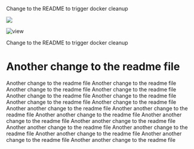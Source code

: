 Change to the README to trigger docker cleanup

![](https://brainard-jenkins-test.psych.upenn.edu/buildStatus/icon?job=Docker%20Cleanup)


![view](https://brainard-jenkins-test.psych.upenn.edu/job/Docker%20Cleanup/)

Change to the README to trigger docker cleanup
# Another change to the readme file
Another change to the readme file
Another change to the readme file
Another change to the readme file
Another change to the readme file
Another change to the readme file
Another change to the readme file
Another change to the readme file
Another change to the readme file
Another another change to the readme file
Another another change to the readme file
Another another change to the readme file
Another another change to the readme file
Another another change to the readme file
Another another change to the readme file
Another another change to the readme file
Another another change to the readme file
Another another change to the readme file
Another another change to the readme file
